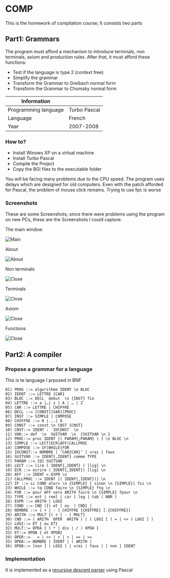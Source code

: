 # COMP

This is the homework of compilation course; It consists two parts

## Part1: Grammars
The program must afford a mechanism to introduce terminals, non terminals, axiom and production rules.
After that, it must afford these functions:
* Test if the language is type 2 (context free)
* Simplify the grammar
* Transform the Grammar to Greibach normal form
* Transform the Grammar to Chomsky normal form

|   Information  | |
|------------- | ------------- |
| Programming language  | Turbo Pascal  |
| Language  | French  |
| Year | 2007-2008  |

### How to?
* Install Winows XP on a virtual machine
* Install Turbo Pascal
* Compile the Project
* Copy the BGI files to the executable folder

You will be facing many problems due to the CPU speed.
The program uses delays which are designed for old computers.
Even with the patch afforded for Pascal, the problem of mouse click remains.
Trying to use fpc is worse

### Screenshots

These are some Screenshots; since there were problems using the program on new PCs, these are the
Screenshots I could capture.

The main window

![Main](img/main.png "The main window")

About

![About](img/about.png "About")

Non terminals

![Close](img/n.png)

Terminals

![Close](img/v.png)

Axiom

![Close](img/s.png)

Functions

![Close](img/fct.png)


## Part2: A compiler

### Propose a grammar for a language
This is te language I prposed in BNF
```
01) PROG ::= algorithme IDENT \n BLOC
02) IDENT ::= LETTRE {CAR}
03) BLOC ::= DECL  debut  \n {INST} fin
04) LETTRE ::= a |…| z | A | … | Z
05) CAR ::= LETTRE | CHIFFRE
06) DECL ::= [CONST][VAR][PROC]
07) INST ::= SIMPLE | COMPOSE
08) CHIFFRE ::= 0 |...| 9
09) CONST ::= const \n CNST {CNST}
10) CNST::= IDENT :  IDCONST  \n
11) VAR::= def  \n  SUITVAR  \n  {SUITVAR \n }
12) PROC::= proc IDENT [( PARAM{;PARAM} ) ] \n BLOC \n
13) SIMPLE ::= LECT|ECR|AFF|CALLPROC
14) COMPOSE ::= IF|WHILE|FOR
15) IDCONST::= NOMBRE | ’CAR{CAR}’ | vrai | faux
16) SUITVAR ::= IDENT{,IDENT} comme TYPE
17) PARAM ::= [@] SUITVAR
18) LECT ::= lire ( IDENT{,IDENT} ) [lig] \n
19) ECR ::= ecrire ( IDENT{,IDENT}) [lig] \n
20) AFF ::= IDENT = EXPR \n
21) CALLPROC ::= IDENT [( IDENT{,IDENT})] \n
22) IF ::= si COND alors \n {SIMPLE} [ sinon \n {SIMPLE}] fsi \n
23) WHILE ::= tq COND faire \n {SIMPLE} ftq \n
24) FOR ::= pour AFF vers ARITH faire \n {SIMPLE} fpour \n
25) TYPE ::= ent | reel | car | log | tab ( NBR )
26) EXPR ::= ARITH | LOGI
27) COND ::= CND [{( et | ou  ) CND} ]
28) NOMBRE ::= [ + | - ] CHIFFRE {CHIFFRE} [.{CHIFFRE}]
29) ARITH ::= MULT {( + | - ) MULT}
30) CND ::= ( ARITH  OPER  ARITH ) | ( LOGI [ ( = | <> ) LOGI ] )
31) LOGI::= ET { ou ET}
32) MULT::= OPDA { ( * | div | / ) OPDA }
33) ET::= OPDB { et OPDB}
34) OPER::=   = | <> | < | > | <= | >=
35) OPDA::= NOMBRE | IDENT | ( ARITH )
36) OPDB::= [non ] ( LOGI ) | vrai | faux | [ non ] IDENT
```
### Implementation

It is implemented as a [recursive descent parser](https://en.wikipedia.org/wiki/Recursive_descent_parser) using Pascal
